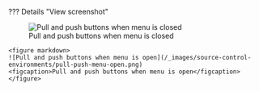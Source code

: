 ??? Details "View screenshot" 
	<figure markdown>
	![Pull and push buttons when menu is closed](/_images/source-control-environments/pull-push-menu-closed.png)
	<figcaption>Pull and push buttons when menu is closed</figcaption>
	</figure>

	<figure markdown>
	![Pull and push buttons when menu is open](/_images/source-control-environments/pull-push-menu-open.png)
	<figcaption>Pull and push buttons when menu is open</figcaption>
	</figure>

